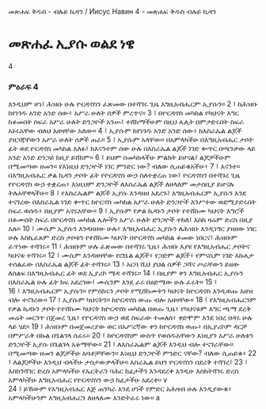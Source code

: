 ﻿
መጽሐፍ ቅዱስ - ብሉይ ኪዳን / Иисус Навин 4 - መጽሐፍ ቅዱስ ብሉይ ኪዳን
# መጽሐፈ ኢያሱ ወልደ ነዌ
4
### ምዕራፍ 4
እንዲህም ሆነ፤ ሕዝቡ ሁሉ ዮርዳኖስን ፈጽመው በተሻገሩ ጊዜ እግዚአብሔርም ኢያሱን።
2 ፤ ከሕዝቡ ከየነገዱ አንድ አንድ ሰው፥ አሥራ ሁለት ሰዎች ምረጥና።
3 ፤ በዮርዳኖስ መካከል የካህናት እግር ከቆመበት ስፍራ አሥራ ሁለት ድንጋዮች አንሡ፤ ተሸክማችሁም በዚህ ሌሊት በምታድሩበት ስፍራ አኑሩአቸው ብለህ እዘዛቸው አለው።
4 ፤ ኢያሱም ከየነገዱ አንድ አንድ ሰው፥ ከእስራኤል ልጆች ያዘጋጃቸውን አሥራ ሁለት ሰዎች ጠራ።
5 ፤ ኢያሱም አላቸው። በአምላካችሁ በእግዚአብሔር ታቦት ፊት ወደ ዮርዳኖስ መካከል እለፉ፤ ከእናንተም ሰው ሁሉ በእስራኤል ልጆች ነገድ ቍጥር በጫንቃው ላይ አንድ አንድ ድንጋይ ከዚያ ይሸከም።
6 ፤ ይህም በመካከላችሁ ምልክት ይሆናል፤ ልጆቻችሁም በሚመጣው ዘመን። የእነዚህ ድንጋዮች ነገር ምንድር ነው? ብለው ሲጠይቁአችሁ፥
7 ፤ እናንተ። በእግዚአብሔር ቃል ኪዳን ታቦት ፊት የዮርዳኖስ ውኃ ስለተቋረጠ ነው፤ ዮርዳኖስን በተሻገረ ጊዜ የዮርዳኖስ ውኃ ተቋረጠ፥ እነዚህም ድንጋዮች ለእስራኤል ልጆች ለዘላለም መታሰቢያ ይሆናሉ ትሉአቸዋላችሁ።
8 ፤ የእስራኤልም ልጆች ኢያሱ እንዳዘዘ አደረጉ፤ እግዚአብሔርም ኢያሱን እንደ ተናገረው በእስራኤል ነገድ ቍጥር ከዮርኖስ መካከል አሥራ ሁለት ድንጋዮች አንሥተው ወደሚያድሩበት ስፍራ ወሰዱ፥ በዚያም አኖሩአቸው።
9 ፤ ኢያሱም የቃል ኪዳኑን ታቦት የተሸከሙ ካህናት እግሮች በቆሙበት ስፍራ በዮርዳኖስ መካከል ሌሎችን አሥራ ሁለት ድንጋዮች ተከለ፤ እስከ ዛሬም ድረስ በዚያ አሉ።
10 ፤ ሙሴም ኢያሱን እንዳዘዘው ሁሉ፥ እግዚአብሔር ኢያሱን ለሕዝቡ እንዲነግር ያዘዘው ነገር ሁሉ እስኪፈጸም ድረስ ታቦቱን የተሸከሙ ካህናት በዮርዳኖስ መካከል ቆመው ነበርና፤ ሕዝቡም ፈጥነው ተሻገሩ።
11 ፤ ሕዝቡም ሁሉ ፈጽመው በተሻገሩ ጊዜ፥ ሕዝቡ እያዩ የእግዚአብሔር ታቦትና ካህናቱ ተሻገሩ።
12 ፤ ሙሴም እንዳዘዛቸው የሮቤል ልጆች፥ የጋድም ልጆች፥ የምናሴም ነገድ እኩሌታ ተሰልፈው በእስራኤል ልጆች ፊት ተሻገሩ።
13 ፤ አርባ ሺህ ያህል ሰዎች ጋሻና ጦራቸውን ይዘው ለሰልፍ በእግዚአብሔር ፊት ወደ ኢያሪኮ ሜዳ ተሻገሩ።
14 ፤ በዚያም ቀን እግዚአብሔር ኢያሱን በእስራኤል ሁሉ ፊት ከፍ አደረገው፤ ሙሴንም እንደ ፈሩ በዕድሜው ሁሉ ፈሩት።
15 ፤  
16 ፤ እግዚአብሔርም ኢያሱን። የምስክሩን ታቦት የሚሸከሙትን ካህናት ከዮርዳኖስ እንዲወጡ እዘዝ ብሎ ተናገረው።
17 ፤ ኢያሱም ካህናትን። ከዮርዳኖስ ውጡ ብሎ አዘዛቸው።
18 ፤ የእግዚአብሔርንም የቃል ኪዳኑን ታቦት የተሸከሙ ካህናት ከዮርዳኖስ መካከል በወጡ ጊዜ፥ የካህናቱም እግር ጫማ ደረቅ መሬት መርገጥ በጀመረ ጊዜ፥ የዮርዳኖስ ውኃ ወደ ስፍራው ተመለሰ፥ ቀድሞም እንደ ነበረ በዳሩ ሁሉ ላይ ሄደ።
19 ፤ ሕዝቡም በመጀመሪያው ወር በአሥረኛው ቀን ከዮርዳኖስ ወጡ፥ በኢያሪኮም ዳርቻ በምሥራቅ በኩል በጌልገላ ሰፈሩ።
20 ፤ ከዮርዳኖስም ውስጥ የወሰዱአቸውን እነዚያን አሥራ ሁለቱን ድንጋዮች ኢያሱ በጌልገላ አቆማቸው።
21 ፤ ለእስራኤልም ልጆች እንዲህ ብሎ ተናገራቸው። በሚመጣው ዘመን ልጆቻችሁ አባቶቻቸውን። እነዚህ ድንጋዮች ምንድር ናቸው? ብለው ሲጠይቁ፥
22 ፤ ለልጆቻችሁ እንዲህ ብላችሁ ታስታውቃላችሁ። እስራኤል ይህን ዮርዳኖስን በደረቅ ተሻገረ፤
23 ፤ እስክንሻገር ድረስ አምላካችሁ የኤርትራን ባሕር ከፊታችን እንዳደረቀ እንዲሁ እስክትሻገሩ ድረስ አምላካችሁ እግዚአብሔር የዮርዳኖስን ውኃ ከፊታችሁ አደረቀ። v  
24 ፤ ይኸውም የእግዚአብሔር እጅ ጠንካራ እንደ ሆነች የምድር አሕዛብ ሁሉ እንዲያውቁ፥ አምላካችሁንም እግዚአብሔርን ለዘላለሙ እንድትፈሩ ነው። a 
